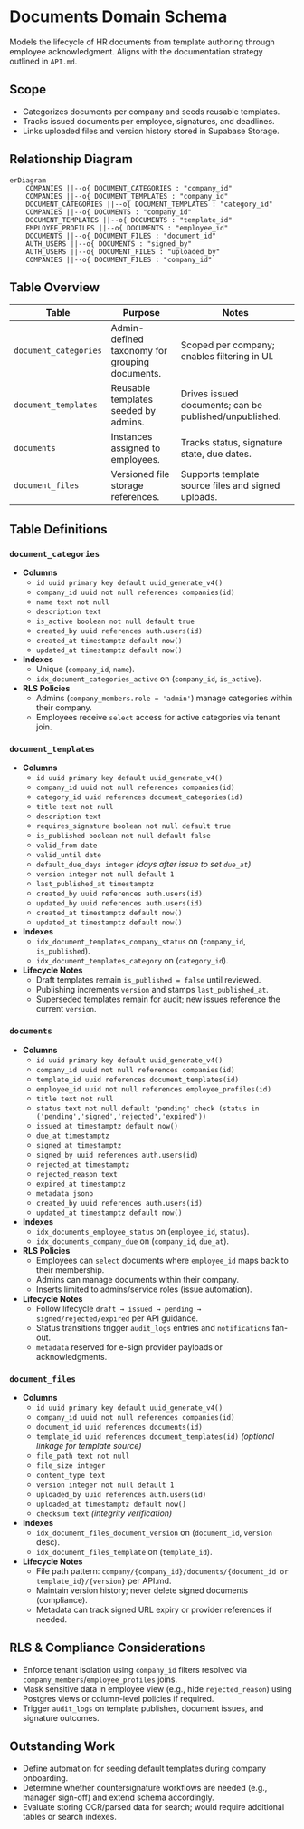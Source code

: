 # Documents Domain Schema

Models the lifecycle of HR documents from template authoring through employee acknowledgment. Aligns with the documentation strategy outlined in `API.md`.

## Scope
- Categorizes documents per company and seeds reusable templates.
- Tracks issued documents per employee, signatures, and deadlines.
- Links uploaded files and version history stored in Supabase Storage.

## Relationship Diagram
```mermaid
erDiagram
    COMPANIES ||--o{ DOCUMENT_CATEGORIES : "company_id"
    COMPANIES ||--o{ DOCUMENT_TEMPLATES : "company_id"
    DOCUMENT_CATEGORIES ||--o{ DOCUMENT_TEMPLATES : "category_id"
    COMPANIES ||--o{ DOCUMENTS : "company_id"
    DOCUMENT_TEMPLATES ||--o{ DOCUMENTS : "template_id"
    EMPLOYEE_PROFILES ||--o{ DOCUMENTS : "employee_id"
    DOCUMENTS ||--o{ DOCUMENT_FILES : "document_id"
    AUTH_USERS ||--o{ DOCUMENTS : "signed_by"
    AUTH_USERS ||--o{ DOCUMENT_FILES : "uploaded_by"
    COMPANIES ||--o{ DOCUMENT_FILES : "company_id"
```

## Table Overview
| Table | Purpose | Notes |
| --- | --- | --- |
| `document_categories` | Admin-defined taxonomy for grouping documents. | Scoped per company; enables filtering in UI. |
| `document_templates` | Reusable templates seeded by admins. | Drives issued documents; can be published/unpublished. |
| `documents` | Instances assigned to employees. | Tracks status, signature state, due dates. |
| `document_files` | Versioned file storage references. | Supports template source files and signed uploads. |

## Table Definitions

### `document_categories`
- **Columns**
  - `id uuid primary key default uuid_generate_v4()`
  - `company_id uuid not null references companies(id)`
  - `name text not null`
  - `description text`
  - `is_active boolean not null default true`
  - `created_by uuid references auth.users(id)`
  - `created_at timestamptz default now()`
  - `updated_at timestamptz default now()`
- **Indexes**
  - Unique (`company_id`, `name`).
  - `idx_document_categories_active` on (`company_id`, `is_active`).
- **RLS Policies**
  - Admins (`company_members.role = 'admin'`) manage categories within their company.
  - Employees receive `select` access for active categories via tenant join.

### `document_templates`
- **Columns**
  - `id uuid primary key default uuid_generate_v4()`
  - `company_id uuid not null references companies(id)`
  - `category_id uuid references document_categories(id)`
  - `title text not null`
  - `description text`
  - `requires_signature boolean not null default true`
  - `is_published boolean not null default false`
  - `valid_from date`
  - `valid_until date`
  - `default_due_days integer` *(days after issue to set `due_at`)*
  - `version integer not null default 1`
  - `last_published_at timestamptz`
  - `created_by uuid references auth.users(id)`
  - `updated_by uuid references auth.users(id)`
  - `created_at timestamptz default now()`
  - `updated_at timestamptz default now()`
- **Indexes**
  - `idx_document_templates_company_status` on (`company_id`, `is_published`).
  - `idx_document_templates_category` on (`category_id`).
- **Lifecycle Notes**
  - Draft templates remain `is_published = false` until reviewed.
  - Publishing increments `version` and stamps `last_published_at`.
  - Superseded templates remain for audit; new issues reference the current `version`.

### `documents`
- **Columns**
  - `id uuid primary key default uuid_generate_v4()`
  - `company_id uuid not null references companies(id)`
  - `template_id uuid references document_templates(id)`
  - `employee_id uuid not null references employee_profiles(id)`
  - `title text not null`
  - `status text not null default 'pending' check (status in ('pending','signed','rejected','expired'))`
  - `issued_at timestamptz default now()`
  - `due_at timestamptz`
  - `signed_at timestamptz`
  - `signed_by uuid references auth.users(id)`
  - `rejected_at timestamptz`
  - `rejected_reason text`
  - `expired_at timestamptz`
  - `metadata jsonb`
  - `created_by uuid references auth.users(id)`
  - `updated_at timestamptz default now()`
- **Indexes**
  - `idx_documents_employee_status` on (`employee_id`, `status`).
  - `idx_documents_company_due` on (`company_id`, `due_at`).
- **RLS Policies**
  - Employees can `select` documents where `employee_id` maps back to their membership.
  - Admins can manage documents within their company.
  - Inserts limited to admins/service roles (issue automation).
- **Lifecycle Notes**
  - Follow lifecycle `draft → issued → pending → signed/rejected/expired` per API guidance.
  - Status transitions trigger `audit_logs` entries and `notifications` fan-out.
  - `metadata` reserved for e-sign provider payloads or acknowledgments.

### `document_files`
- **Columns**
  - `id uuid primary key default uuid_generate_v4()`
  - `company_id uuid not null references companies(id)`
  - `document_id uuid references documents(id)`
  - `template_id uuid references document_templates(id)` *(optional linkage for template source)*
  - `file_path text not null`
  - `file_size integer`
  - `content_type text`
  - `version integer not null default 1`
  - `uploaded_by uuid references auth.users(id)`
  - `uploaded_at timestamptz default now()`
  - `checksum text` *(integrity verification)*
- **Indexes**
  - `idx_document_files_document_version` on (`document_id`, `version` desc).
  - `idx_document_files_template` on (`template_id`).
- **Lifecycle Notes**
  - File path pattern: `company/{company_id}/documents/{document_id or template_id}/{version}` per API.md.
  - Maintain version history; never delete signed documents (compliance).
  - Metadata can track signed URL expiry or provider references if needed.

## RLS & Compliance Considerations
- Enforce tenant isolation using `company_id` filters resolved via `company_members`/`employee_profiles` joins.
- Mask sensitive data in employee view (e.g., hide `rejected_reason`) using Postgres views or column-level policies if required.
- Trigger `audit_logs` on template publishes, document issues, and signature outcomes.

## Outstanding Work
- Define automation for seeding default templates during company onboarding.
- Determine whether countersignature workflows are needed (e.g., manager sign-off) and extend schema accordingly.
- Evaluate storing OCR/parsed data for search; would require additional tables or search indexes.
